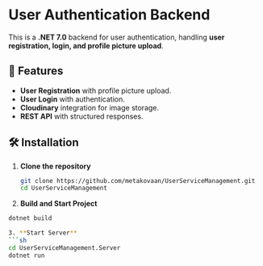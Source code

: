 # User Authentication Backend

This is a **.NET 7.0** backend for user authentication, handling **user registration, login, and profile picture upload**.

## 🚀 Features
- **User Registration** with profile picture upload.
- **User Login** with authentication.
- **Cloudinary** integration for image storage.
- **REST API** with structured responses.

## 🛠️ Installation

1. **Clone the repository**
   ```sh
   git clone https://github.com/metakovaan/UserServiceManagement.git
   cd UserServiceManagement
2. **Build and Start Project**
  ```sh
  dotnet build

3. **Start Server**
```sh
cd UserServiceManagement.Server
dotnet run
